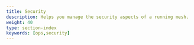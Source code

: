 ```yaml
---
title: Security
description: Helps you manage the security aspects of a running mesh.
weight: 40
type: section-index
keywords: [ops,security]
---
```

